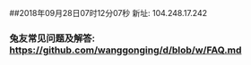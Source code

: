 ##2018年09月28日07时12分07秒 新址: 104.248.17.242
### 兔友常见问题及解答: https://github.com/wanggonging/d/blob/w/FAQ.md
